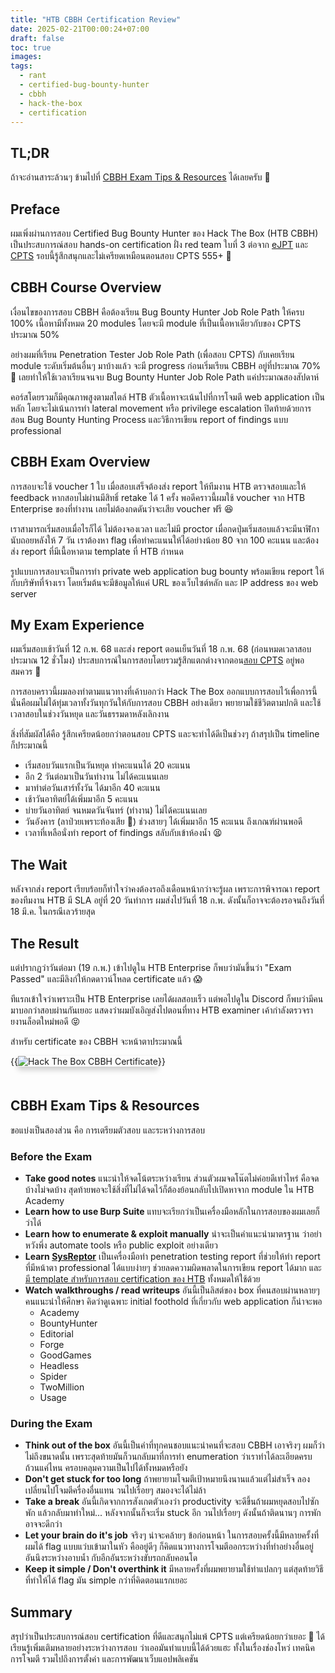```yaml
---
title: "HTB CBBH Certification Review"
date: 2025-02-21T00:00:24+07:00
draft: false
toc: true
images:
tags:
  - rant
  - certified-bug-bounty-hunter
  - cbbh
  - hack-the-box
  - certification
---
```


## TL;DR
ถ้าจะอ่านสาระล้วนๆ ข้ามไปที่ [CBBH Exam Tips & Resources](#cbbh-exam-tips--resources) ได้เลยครับ 🤣

## Preface
ผมเพิ่งผ่านการสอบ Certified Bug Bounty Hunter ของ Hack The Box (HTB CBBH) เป็นประสบการณ์สอบ hands-on certification ฝั่ง red team ใบที่ 3 ต่อจาก [eJPT](/posts/ejpt-certification-review) และ [CPTS](/posts/htb-cpts-certification-review) รอบนี้รู้สึกสนุกและไม่เครียดเหมือนตอนสอบ CPTS 555+ 🥳

## CBBH Course Overview
เงื่อนไขของการสอบ CBBH คือต้องเรียน Bug Bounty Hunter Job Role Path ให้ครบ 100% เนื้อหามีทั้งหมด 20 modules โดยจะมี module ที่เป็นเนื้อหาเดียวกับของ CPTS ประมาณ 50%

อย่างผมที่เรียน Penetration Tester Job Role Path (เพื่อสอบ CPTS) กับเคยเรียน module ระดับเริ่มต้นอื่นๆ มาบ้างแล้ว จะมี progress ก่อนเริ่มเรียน CBBH อยู่ที่ประมาณ 70% 🤣 เลยทำให้ใช้เวลาเรียนจนจบ Bug Bounty Hunter Job Role Path แค่ประมาณสองสัปดาห์

คอร์สโดยรวมก็มีคุณภาพสูงตามสไตล์ HTB ตัวเนื้อหาจะเน้นไปที่การโจมตี web application เป็นหลัก โดยจะไม่เน้นการทำ lateral movement หรือ privilege escalation ปิดท้ายด้วยการสอน Bug Bounty Hunting Process และวิธีการเขียน report of findings แบบ professional

## CBBH Exam Overview
การสอบจะใช้ voucher 1 ใบ เมื่อสอบเสร็จต้องส่ง report ให้ทีมงาน HTB ตรวจสอบและให้ feedback หากสอบไม่ผ่านมีสิทธิ์ retake ได้ 1 ครั้ง พอดีคราวนี้ผมใช้ voucher จาก HTB Enterprise ของที่ทำงาน เลยไม่ต้องกดดันว่าจะเสีย voucher ฟรี 😆

เราสามารถเริ่มสอบเมื่อไรก็ได้ ไม่ต้องจองเวลา และไม่มี proctor เมื่อกดปุ่มเริ่มสอบแล้วจะมีนาฬิกานับถอยหลังให้ 7 วัน เราต้องหา flag เพื่อทำคะแนนให้ได้อย่างน้อย 80 จาก 100 คะแนน และต้องส่ง report ที่มีเนื้อหาตาม template ที่ HTB กำหนด

รูปแบบการสอบจะเป็นการทำ private web application bug bounty พร้อมเขียน report ให้กับบริษัทที่จ้างเรา โดยเริ่มต้นจะมีข้อมูลให้แค่ URL ของเว็บไซต์หลัก และ IP address ของ web server

## My Exam Experience
ผมเริ่มสอบเช้าวันที่ 12 ก.พ. 68 และส่ง report ตอนเย็นวันที่ 18 ก.พ. 68 (ก่อนหมดเวลาสอบประมาณ 12 ชั่วโมง) ประสบการณ์ในการสอบโดยรวมรู้สึกแตกต่างจากตอน[สอบ CPTS](/posts/htb-cpts-certification-review) อยู่พอสมควร 🤔

การสอบคราวนี้ผมลองทำตามแนวทางที่เค้าบอกว่า Hack The Box ออกแบบการสอบไว้เพื่อการนี้ นั่นคือผมไม่ได้ทุ่มเวลาทั้งวันทุกวันให้กับการสอบ CBBH อย่างเดียว พยายามใช้ชีวิตตามปกติ และใช้เวลาสอบในช่วงวันหยุด และวันธรรมดาหลังเลิกงาน

สิ่งที่สัมผัสได้คือ รู้สึกเครียดน้อยกว่าตอนสอบ CPTS และจะทำได้ดีเป็นช่วงๆ ถ้าสรุปเป็น timeline ก็ประมาณนี้

* เริ่มสอบวันแรกเป็นวันหยุด ทำคะแนนได้ 20 คะแนน
* อีก 2 วันต่อมาเป็นวันทำงาน ไม่ได้คะแนนเลย
* มาทำต่อวันเสาร์ทั้งวัน ได้มาอีก 40 คะแนน
* เช้าวันอาทิตย์ได้เพิ่มมาอีก 5 คะแนน
* บ่ายวันอาทิตย์ จนหมดวันจันทร์ (ทำงาน) ไม่ได้คะแนนเลย 
* วันอังคาร (ลาป่วยเพราะท้องเสีย 💩) ช่วงสายๆ ได้เพิ่มมาอีก 15 คะแนน ถึงเกณฑ์ผ่านพอดี
* เวลาที่เหลือนั่งทำ report of findings สลับกับเข้าห้องน้ำ 😫

## The Wait
หลังจากส่ง report เรียบร้อยก็ทำใจว่าคงต้องรอถึงเดือนหน้ากว่าจะรู้ผล เพราะการพิจารณา report ของทีมงาน HTB มี SLA อยู่ที่ 20 วันทำการ ผมส่งไปวันที่ 18 ก.พ. ดังนั้นก็อาจจะต้องรอจนถึงวันที่ 18 มี.ค. ในกรณีเลวร้ายสุด

## The Result
แต่ปรากฏว่าวันต่อมา (19 ก.พ.) เข้าไปดูใน HTB Enterprise ก็พบว่ามันขึ้นว่า "Exam Passed" และมีลิงก์ให้กดดาวน์โหลด certificate แล้ว 😱 

ทีแรกเข้าใจว่าเพราะเป็น HTB Enterprise เลยได้ผลสอบเร็ว แต่พอไปดูใน Discord ก็พบว่ามีคนมาบอกว่าสอบผ่านกันเยอะ แสดงว่าผมบังเอิญส่งไปตอนที่ทาง HTB examiner เค้ากำลังตรวจรายงานล็อตใหม่พอดี 😝

สำหรับ certificate ของ CBBH จะหน้าตาประมาณนี้

{{<image src="/img/htb-cbbh-certification-review/htb-cbbh-certificate.png" alt="Hack The Box CBBH Certificate" position="center" style="box-shadow: 0 5px 10px 0 rgba(0,0,0,0.2); margin-bottom: 1.5em;">}}

## CBBH Exam Tips & Resources
ขอแบ่งเป็นสองส่วน คือ การเตรียมตัวสอบ และระหว่างการสอบ

### Before the Exam
* **Take good notes** แนะนำให้จดโน้ตระหว่างเรียน ส่วนตัวผมจดโน๊ตไม่ค่อยดีเท่าไหร่ คือจดบ้างไม่จดบ้าง สุดท้ายพอจะใช้สิ่งที่ไม่ได้จดไว้ก็ต้องย้อนกลับไปเปิดหาจาก module ใน HTB Academy
* **Learn how to use Burp Suite** แทบจะเรียกว่าเป็นเครื่องมือหลักในการสอบของผมเลยก็ว่าได้
* **Learn how to enumerate & exploit manually** น่าจะเป็นคำแนะนำมาตรฐาน ว่าอย่าหวังพึ่ง automate tools หรือ public exploit อย่างเดียว
* **Learn [SysReptor](https://github.com/Syslifters/sysreptor)** เป็นเครื่องมือทำ penetration testing report ที่ช่วยให้ทำ report ที่มีหน้าตา professional ได้แบบง่ายๆ ช่วยลดความผิดพลาดในการเขียน report ได้มาก และ[มี template สำหรับการสอบ certification ของ HTB](https://www.hackthebox.com/blog/certification-templates) ทั้งหมดให้ใช้ด้วย
* **Watch walkthroughs / read writeups** อันนี้เป็นลิสต์ของ box ที่คนสอบผ่านหลายๆ คนแนะนำให้ศึกษา คิดว่าดูเฉพาะ initial foothold ที่เกี่ยวกับ web application ก็น่าจะพอ
  * Academy
  * BountyHunter
  * Editorial
  * Forge
  * GoodGames
  * Headless
  * Spider 
  * TwoMillion
  * Usage

### During the Exam
* **Think out of the box** อันนี้เป็นคำที่ทุกคนชอบแนะนำคนที่จะสอบ CBBH เอาจริงๆ ผมก็ว่าไม่ถึงขนาดนั้น เพราะสุดท้ายมันก็วนกลับมาที่การทำ enumeration ว่าเราทำได้ละเอียดครบถ้วนแค่ไหน ครอบคลุมความเป็นไปได้ทั้งหมดหรือยัง
* **Don't get stuck for too long** ถ้าพยายามโจมตีเป้าหมายนึงนานแล้วแต่ไม่สำเร็จ ลองเปลี่ยนไปโจมตีครื่องอื่นแทน วนไปเรื่อยๆ สมองจะได้ไม่ล้า
* **Take a break** อันนี้เกิดจากการสังเกตตัวเองว่า productivity จะดีขึ้นถ้าผมหยุดสอบไปซักพัก แล้วกลับมาทำใหม่... หลังจากนั้นก็จะเริ่ม stuck อีก วนไปเรื่อยๆ ดังนั้นถ้าติดนานๆ การพักอาจจะดีกว่า
* **Let your brain do it's job** จริงๆ น่าจะคล้ายๆ ข้อก่อนหน้า ในการสอบครั้งนี้มีหลายครั้งที่ผมได้ flag แบบแว่บเข้ามาในหัว คืออยู่ดีๆ ก็คิดแนวทางการโจมตีออกระหว่างที่ทำอย่างอื่นอยู่ อันนึงระหว่างอาบน้ำ กับอีกอันระหว่างขับรถกลับคอนโด
* **Keep it simple / Don't overthink it** มีหลายครั้งที่ผมพยายามใช้ท่าแปลกๆ แต่สุดท้ายวิธีที่ทำให้ได้ flag มัน simple กว่าที่คิดตอนแรกเยอะ

## Summary
สรุปว่าเป็นประสบการณ์สอบ certification ที่ดีและสนุกไม่แพ้ CPTS แต่เครียดน้อยกว่าเยอะ 🥹 ได้เรียนรู้เพิ่มเติมหลายอย่างระหว่างการสอบ ว่าเออมันทำแบบนี้ได้ด้วยแฮะ ทั้งในเรื่องช่องโหว่ เทคนิคการโจมตี รวมไปถึงการตั้งค่า และการพัฒนาเว็บแอปพลิเคชัน
